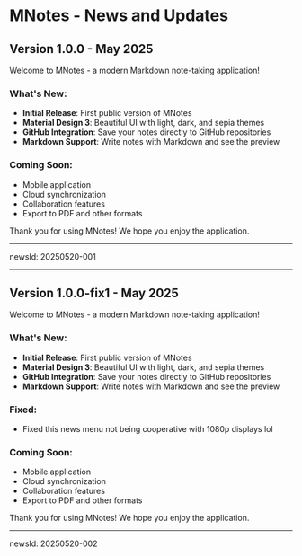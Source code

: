 # MNotes - News and Updates

## Version 1.0.0 - May 2025

Welcome to MNotes - a modern Markdown note-taking application!

### What's New:
- **Initial Release**: First public version of MNotes
- **Material Design 3**: Beautiful UI with light, dark, and sepia themes
- **GitHub Integration**: Save your notes directly to GitHub repositories
- **Markdown Support**: Write notes with Markdown and see the preview

### Coming Soon:
- Mobile application
- Cloud synchronization
- Collaboration features
- Export to PDF and other formats

Thank you for using MNotes! We hope you enjoy the application.

---
newsId: 20250520-001

---
## Version 1.0.0-fix1 - May 2025

Welcome to MNotes - a modern Markdown note-taking application!

### What's New:
- **Initial Release**: First public version of MNotes
- **Material Design 3**: Beautiful UI with light, dark, and sepia themes
- **GitHub Integration**: Save your notes directly to GitHub repositories
- **Markdown Support**: Write notes with Markdown and see the preview

### Fixed:
- Fixed this news menu not being cooperative with 1080p displays lol

### Coming Soon:
- Mobile application
- Cloud synchronization
- Collaboration features
- Export to PDF and other formats

Thank you for using MNotes! We hope you enjoy the application.

---
newsId: 20250520-002
